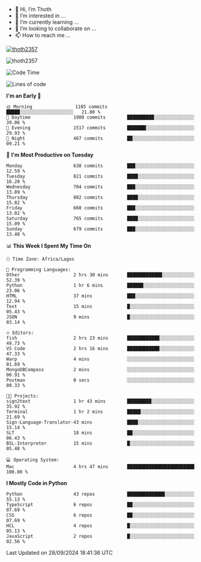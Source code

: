 <!---
thoth2357/thoth2357 is a ✨ special ✨ repository because its `README.md` (this file) appears on your GitHub profile.
You can click the Preview link to take a look at your changes.
--->

- 👋 Hi, I’m Thoth
- 👀 I’m interested in ...
- 🌱 I’m currently learning ...
- 💞️ I’m looking to collaborate on ...
- 📫 How to reach me ...


<p align="left"> <a href="https://github.com/ryo-ma/github-profile-trophy"><img src="https://github-profile-trophy.vercel.app/?username=thoth2357&theme=gruvbox&no-bg=true&no-frame=false&title=MultiLanguage,Commits,Repositories,Stars,Followers,PullRequest,Reviews,Issues" alt="thoth2357" /></a> </p>

<p align="left"> <img src="https://komarev.com/ghpvc/?username=thoth2357&label=Profile%20views&color=0e75b6&style=flat" alt="thoth2357" /> </p>

<!--START_SECTION:waka-->
![Code Time](http://img.shields.io/badge/Code%20Time-3%2C302%20hrs%2042%20mins-blue)

![Lines of code](https://img.shields.io/badge/From%20Hello%20World%20I%27ve%20Written-30.8%20million%20lines%20of%20code-blue)

**I'm an Early 🐤** 

```text
🌞 Morning                1105 commits        █████░░░░░░░░░░░░░░░░░░░░   21.80 % 
🌆 Daytime                1980 commits        ██████████░░░░░░░░░░░░░░░   39.06 % 
🌃 Evening                1517 commits        ███████░░░░░░░░░░░░░░░░░░   29.93 % 
🌙 Night                  467 commits         ██░░░░░░░░░░░░░░░░░░░░░░░   09.21 % 
```
📅 **I'm Most Productive on Tuesday** 

```text
Monday                   638 commits         ███░░░░░░░░░░░░░░░░░░░░░░   12.59 % 
Tuesday                  821 commits         ████░░░░░░░░░░░░░░░░░░░░░   16.20 % 
Wednesday                704 commits         ███░░░░░░░░░░░░░░░░░░░░░░   13.89 % 
Thursday                 802 commits         ████░░░░░░░░░░░░░░░░░░░░░   15.82 % 
Friday                   660 commits         ███░░░░░░░░░░░░░░░░░░░░░░   13.02 % 
Saturday                 765 commits         ████░░░░░░░░░░░░░░░░░░░░░   15.09 % 
Sunday                   679 commits         ███░░░░░░░░░░░░░░░░░░░░░░   13.40 % 
```


📊 **This Week I Spent My Time On** 

```text
🕑︎ Time Zone: Africa/Lagos

💬 Programming Languages: 
Other                    2 hrs 30 mins       █████████████░░░░░░░░░░░░   52.39 % 
Python                   1 hr 6 mins         ██████░░░░░░░░░░░░░░░░░░░   23.06 % 
HTML                     37 mins             ███░░░░░░░░░░░░░░░░░░░░░░   12.94 % 
Text                     15 mins             █░░░░░░░░░░░░░░░░░░░░░░░░   05.43 % 
JSON                     9 mins              █░░░░░░░░░░░░░░░░░░░░░░░░   03.14 % 

🔥 Editors: 
fish                     2 hrs 23 mins       ████████████░░░░░░░░░░░░░   49.73 % 
VS Code                  2 hrs 16 mins       ████████████░░░░░░░░░░░░░   47.33 % 
Warp                     4 mins              ░░░░░░░░░░░░░░░░░░░░░░░░░   01.69 % 
MongoDBCompass           2 mins              ░░░░░░░░░░░░░░░░░░░░░░░░░   00.91 % 
Postman                  0 secs              ░░░░░░░░░░░░░░░░░░░░░░░░░   00.33 % 

🐱‍💻 Projects: 
sign2text                1 hr 43 mins        █████████░░░░░░░░░░░░░░░░   35.92 % 
Terminal                 1 hr 2 mins         █████░░░░░░░░░░░░░░░░░░░░   21.69 % 
Sign-Language-Translator-43 mins             ████░░░░░░░░░░░░░░░░░░░░░   15.14 % 
SLT                      18 mins             ██░░░░░░░░░░░░░░░░░░░░░░░   06.43 % 
BSL-Interpreter          15 mins             █░░░░░░░░░░░░░░░░░░░░░░░░   05.48 % 

💻 Operating System: 
Mac                      4 hrs 47 mins       █████████████████████████   100.00 % 
```

**I Mostly Code in Python** 

```text
Python                   43 repos            ██████████████░░░░░░░░░░░   55.13 % 
TypeScript               6 repos             ██░░░░░░░░░░░░░░░░░░░░░░░   07.69 % 
CSS                      6 repos             ██░░░░░░░░░░░░░░░░░░░░░░░   07.69 % 
HCL                      4 repos             █░░░░░░░░░░░░░░░░░░░░░░░░   05.13 % 
JavaScript               2 repos             █░░░░░░░░░░░░░░░░░░░░░░░░   02.56 % 
```




 Last Updated on 28/09/2024 18:41:36 UTC
<!--END_SECTION:waka-->
<!--![](http://github-profile-summary-cards.vercel.app/api/cards/profile-details?username=thoth2357&theme=2077)

![](http://github-profile-summary-cards.vercel.app/api/cards/stats?username=thoth2357&theme=2077)![](http://github-profile-summary-cards.vercel.app/api/cards/productive-time?username=thoth2357&theme=2077&utcOffset=8) -->
